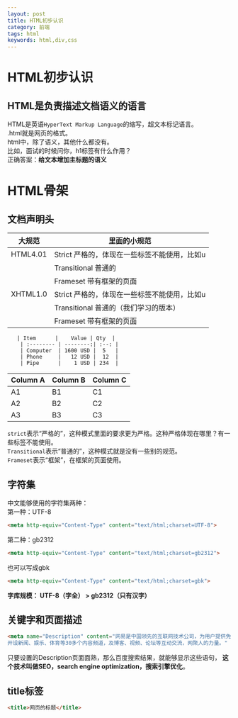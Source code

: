 ```yaml
---
layout: post
title: HTML初步认识
category: 前端
tags: html
keywords: html,div,css
---
```



# HTML初步认识    
## HTML是负责描述文档语义的语言   
  HTML是英语`HyperText Markup Language`的缩写，超文本标记语言。  
  .html就是网页的格式。  
  html中，除了语义，其他什么都没有。  
  比如，面试的时候问你，h1标签有什么作用？  
  正确答案：**给文本增加主标题的语义**
# HTML骨架  
## 文档声明头   

  大规范   | 里面的小规范                                          |     
  ---------|------------------------------------------------- |    
  HTML4.01 | Strict        严格的，体现在一些标签不能使用，比如u    |    
           | Transitional   普通的                               |  
           | Frameset       带有框架的页面                        |    
  XHTML1.0 | Strict          严格的，体现在一些标签不能使用，比如u  |  
           | Transitional    普通的（我们学习的版本）              |    
           | Frameset      带有框架的页面                   |   



       | Item      |    Value | Qty  |
        | :-------- | --------:| :--: |
        | Computer  | 1600 USD |  5   |
        | Phone     |   12 USD |  12  |
        | Pipe      |    1 USD | 234  |    


Column A | Column B | Column C
---------|----------|---------
 A1 | B1 | C1
 A2 | B2 | C2
 A3 | B3 | C3


  `strict`表示“严格的”，这种模式里面的要求更为严格。这种严格体现在哪里？有一些标签不能使用。  
  `Transitional`表示“普通的”，这种模式就是没有一些别的规范。  
  `Frameset`表示“框架”，在框架的页面使用。  
## 字符集  
  中文能够使用的字符集两种：  
  第一种：UTF-8  
  ```html
  <meta http-equiv="Content-Type" content="text/html;charset=UTF-8">  
  ```
  第二种：gb2312  
  ```html
  <meta http-equiv="Content-Type" content="text/html;charset=gb2312">  
  ```
  也可以写成gbk  
  ```html
  <meta http-equiv="Content-Type" content="text/html;charset=gbk">  
  ```  
  **字库规模：  UTF-8（字全） > gb2312（只有汉字）**  
## 关键字和页面描述  
  ```html
  <meta name="Description" content="网易是中国领先的互联网技术公司，为用户提供免费邮箱、游戏、搜索引擎服务，
  开设新闻、娱乐、体育等30多个内容频道，及博客、视频、论坛等互动交流，网聚人的力量。" />
  ```  
  只要设置的Description页面面熟，那么百度搜索结果，就能够显示这些语句，
  **这个技术叫做SEO，search engine optimization，搜索引擎优化**。  
## title标签   
  ```html
  <title>网页的标题</title>
  ```  
